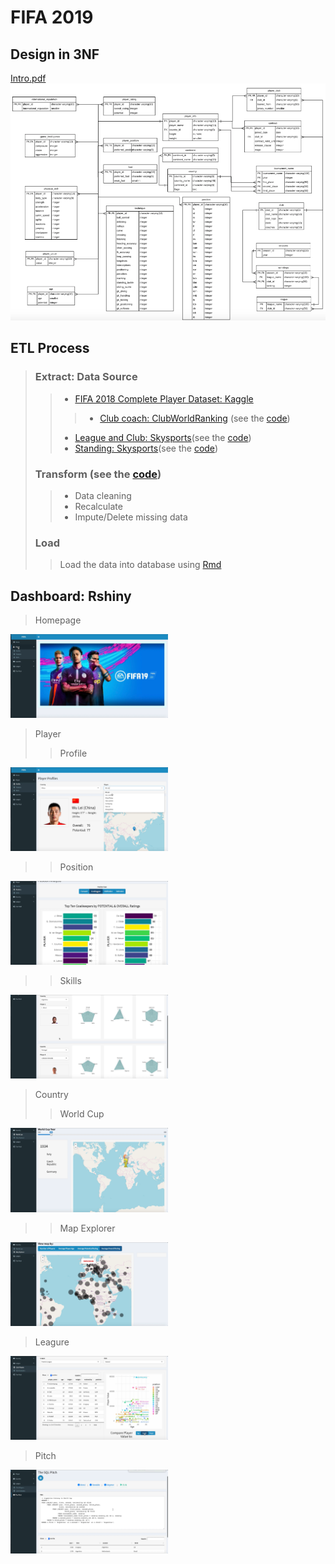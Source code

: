 # FIFA 2019

## Design in 3NF
[Intro.pdf](https://github.com/ZhijunLiu96/sql_project/blob/master/2%20ER-diagram.pdf)
<img src="https://github.com/ZhijunLiu96/sql_project/blob/master/figure/DR.png">

## ETL Process
> ### Extract: Data Source
>> - [FIFA 2018 Complete Player Dataset: Kaggle](https://www.kaggle.com/thec03u5/fifa-18-demo-player-dataset)
>>> - [Club coach: ClubWorldRanking](https://www.clubworldranking.com/ranking-coaches?wd=16&yr=2019&index=0) 
      (see the [code](https://github.com/ZhijunLiu96/sql_project/blob/master/5%20coach%20scraping.py))
>> - [League and Club: Skysports](https://www.skysports.com/football/teams)(see the [code](https://github.com/ZhijunLiu96/sql_project/blob/master/5%20league%20scraping.py))
>> - [Standing: Skysports](https://www.skysports.com/football/tables)(see the [code](https://github.com/ZhijunLiu96/sql_project/blob/master/5%20standings%20scraping.py))
> ### Transform (see the [code](https://github.com/ZhijunLiu96/sql_project/blob/master/3%20data%20cleaning.Rmd))
>> - Data cleaning
>> - Recalculate 
>> - Impute/Delete missing data
> ### Load 
>> Load the data into database using [Rmd](https://github.com/ZhijunLiu96/sql_project/blob/master/4%203NF%20populate.Rmd)

## Dashboard: Rshiny
> Homepage
<img src="https://github.com/ZhijunLiu96/sql_project/blob/master/figure/1.png" hight = "50%" width = "50%">

>Player
>>Profile

<img src="https://github.com/ZhijunLiu96/sql_project/blob/master/figure/2.png" hight = "50%" width = "50%">

>>Position

<img src="https://github.com/ZhijunLiu96/sql_project/blob/master/figure/2.1.png" hight = "50%" width = "50%">

>>Skills

<img src="https://github.com/ZhijunLiu96/sql_project/blob/master/figure/3.png" hight = "50%" width = "50%">

>Country
>>World Cup

<img src="https://github.com/ZhijunLiu96/sql_project/blob/master/figure/4.png" hight = "50%" width = "50%">

>>Map Explorer

<img src="https://github.com/ZhijunLiu96/sql_project/blob/master/figure/5.png" hight = "50%" width = "50%">

>Leagure

<img src="https://github.com/ZhijunLiu96/sql_project/blob/master/figure/6.png" hight = "50%" width = "50%">

>Pitch

<img src="https://github.com/ZhijunLiu96/sql_project/blob/master/figure/7.png" hight = "50%" width = "50%">
